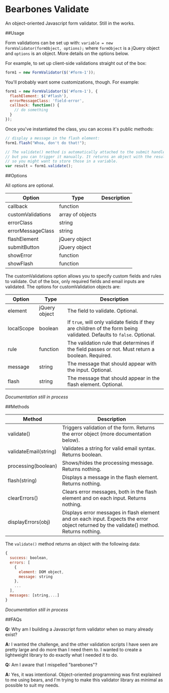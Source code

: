Bearbones Validate
==============

An object-oriented Javascript form validator. Still in the works.

##Usage

Form validations can be set up with: `variable = new FormValidator(formObject, options);` where `formObject` is a jQuery object and `options` is an object. More details on the options below.

For example, to set up client-side validations straight out of the box:

```javascript
form1 = new FormValidator($('#form-1'));
```

You'll probably want some customizations, though. For example:

```javascript
form1 = new FormValidator($('#form-1'), {
  flashElement: $('#flash'),
  errorMessageClass: 'field-error',
  callback: function() {
    // do something
  }
});
```

Once you've instantiated the class, you can access it's public methods:

```javascript
// display a message in the flash element:
form1.flash("Whoa, don't do that!");

// The validate() method is automatically attached to the submit handler,
// but you can trigger it manually. It returns an object with the results,
// so you might want to store those in a variable.
var result = form1.validate();
```

##Options

All options are optional.

|Option|Type|Description|
|------|----|-----------|
|callback|function| |
|customValidations|array of objects| |
|errorClass|string| |
|errorMessageClass|string| |
|flashElement|jQuery object| |
|submitButton|jQuery object| |
|showError|function| |
|showFlash|function| |

The customValidations option allows you to specify custom fields and rules to validate. Out of the box, only required fields and email inputs are validated. The options for customValidation objects are:

|Option|Type|Description|
|------|----|-----------|
|element|jQuery object|The field to validate. Optional.|
|localScope|boolean|If `true`, will only validate fields if they are children of the form being validated. Defaults to `false`. Optional.|
|rule|function|The validation rule that determines if the field passes or not. Must return a boolean. Required.|
|message|string|The message that should appear with the input. Optional.|
|flash|string|The message that should appear in the flash element. Optional.|

*Documentation still in process*

##Methods

|Method|Description|
|------|-----------|
|validate()|Triggers validation of the form. Returns the error object (more documentation below).|
|validateEmail(string)|Validates a string for valid email syntax. Returns boolean.|
|processing(boolean)|Shows/hides the processing message. Returns nothing.|
|flash(string)|Displays a message in the flash element. Returns nothing.|
|clearErrors()|Clears error messages, both in the flash element and on each input. Returns nothing.|
|displayErrors(obj)|Displays error messages in flash element and on each input. Expects the error object returned by the validate() method. Returns nothing.|

The `validate()` method returns an object with the following data:

```javascript
{
  success: boolean,
  errors: [
    {
      element: DOM object,
      message: string
    },
    ...
  ],
  messages: [string,...] 
}
````

*Documentation still in process*

##FAQs

**Q:** Why am I building a Javascript form validator when so many already exist?

**A:** I wanted the challenge, and the other validation scripts I have seen are pretty large and do more than I need them to. I wanted to create a lightweight library to do exactly what I needed it to do.

**Q:** Am I aware that I mispelled "barebones"?

**A:** Yes, it was intentional. Object-oriented programming was first explained to me using bears, and I'm trying to make this validator library as minimal as possible to suit my needs.
